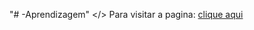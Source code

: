 "# -Aprendizagem" 
</>
Para visitar a pagina:
<a href="https://gustavocds14.github.io/-Aprendizagem/">clique aqui</a>
